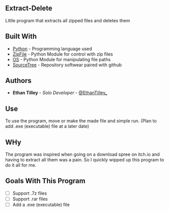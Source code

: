 ## Extract-Delete

Little program that extracts all zipped files and deletes them

## Built With

* [Python](https://www.python.org/) - Programming language used
* [ZipFile](https://docs.python.org/3/library/zipfile.html) - Python Module for control with zip files
* [OS](https://docs.python.org/3/library/os.html) - Python Module for manipulating file paths
* [SourceTree](https://www.sourcetreeapp.com/) - Repository softwear paired with github

## Authors

* **Ethan Tilley** - *Solo Developer* - [@EthanTilley_](https://twitter.com/EthanTilley_)

## Use

To use the program, move or make the  made file and simple run. (Plan to add .exe (executable) file at a later date)

## WHy

The program was inspired when going on a download spree on itch.io and having to extract all them was a pain. So I quickly wipped up this program to do it all for me.   

## Goals With This Program
- [ ] Support .7z files
- [ ] Support .rar files
- [ ] Add a .exe (executable) file
